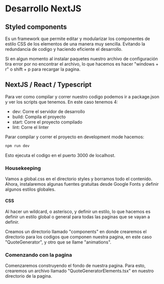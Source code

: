 # Desarrollo NextJS

## Styled components

Es un framework que permite editar y modularizar los componentes de estilo CSS de los elementos de una manera muy sencilla. Evitando la redundancia de codigo y haciendo eficiente el desarrollo.

Si en algun momento al instalar paquetes nuestro archivo de configuración tira error por no encontrar el archivo, lo que hacemos es hacer "windows + r" o shift + p para recargar la pagina.

## NextJS / React / Typescript

Para ver como compilar y correr nuestro codigo podemos ir a package.json y ver los scripts que tenemos. En este caso tenemos 4:

- dev: Corre el servidor de desarrollo
- build: Compila el proyecto
- start: Corre el proyecto compilado
- lint: Corre el linter

Parar compilar y correr el proyecto en development mode hacemos:

```bash
npm run dev
```

Esto ejecuta el codigo en el puerto 3000 de localhost.

### Housekeeping

Vamos a global.css en el directorio styles y borramos todo el contenido. Ahora, instalaremos algunas fuentes gratuitas desde Google Fonts y definir algunos estilos globales.

#### CSS

Al hacer un wildcard, o asterisco, y definir un estilo, lo que hacemos es definir un estilo global o general para todas las paginas que se vayan a definir.

Creamos un directorio llamado "components" en donde crearemos el directorio para los codigos que componen nuestra pagina, en este caso "QuoteGenerator", y otro que se llame "animations".

### Comenzando con la pagina

Comenzaremos construyendo el fondo de nuestra pagina. Para esto, crearemos un archivo llamado "QuoteGeneratorElements.tsx" en nuestro directorio de la pagina.
